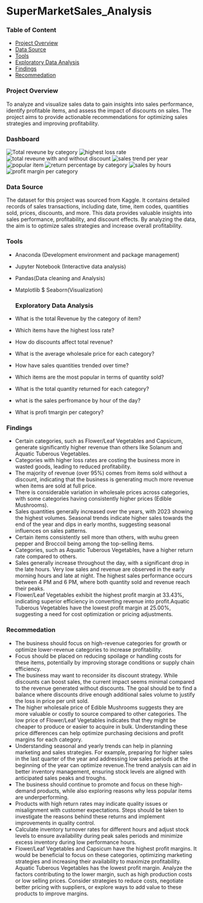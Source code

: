 # SuperMarketSales_Analysis

### Table of Content
- [Project Overview](#project-overview)
- [Data Source](data-source)
- [Tools](#tools)
- [Exploratory Data Analysis](#exploratory-data-analysis)
- [Findings](#findings)
- [Recommedation](#recommedation)

  
### Project Overview

To analyze and visualize sales data to gain insights into sales performance, identify profitable items, and assess the impact of discounts on sales. The project aims to provide actionable recommendations for optimizing sales strategies and improving profitability.

### Dashboard
![Total reveune by category](https://github.com/user-attachments/assets/2d8a4c79-a543-4530-9843-edab5a915224)
![highest loss rate](https://github.com/user-attachments/assets/c889c406-a2aa-4e87-a095-a5d464d9ac7f)
![total reveune with and without discount](https://github.com/user-attachments/assets/04db8d02-c20e-4797-9bef-0950abaa4e0f)
![sales trend per year](https://github.com/user-attachments/assets/81bbd70f-5a35-4e8b-9183-670dde438426)
![popular item](https://github.com/user-attachments/assets/9ce68534-3d75-4bda-908c-a7a412d2c0d4)
![return percentage by category](https://github.com/user-attachments/assets/837742e5-ff69-46ba-8264-5e2eb001e52e)
![sales by hours](https://github.com/user-attachments/assets/d4c002ce-5115-46f6-8db3-9290840ad699)
![profit margin per category](https://github.com/user-attachments/assets/521758a0-fc2b-4c4a-b3d1-4589cd259c66)


### Data Source

The dataset for this project was sourced from Kaggle. It contains detailed records of sales transactions, including date, time, item codes, quantities sold, prices, discounts, and more. This data provides valuable insights into sales performance, profitability, and discount effects. By analyzing the data, the aim is to optimize sales strategies and increase overall profitability. 

### Tools
- Anaconda (Development environment and package management)
- Jupyter Notebook (Interactive data analysis)
- Pandas(Data cleaning and Analysis)
- Matplotlib $ Seaborn(Visualization)

  ### Exploratory Data Analysis
- What is the total Revenue by the category of item?
-  Which items have the highest loss rate?
 - How do discounts affect total revenue?
- What is the average wholesale price for each category?
 - How have sales quantities trended over time?
 -  Which items are the most popular in terms of quantity sold?
  - What is the total quantity returned for each category?
  - what is the sales perfromance by hour of the day?
  -  What is profi tmargin per category?

### Findings
- Certain categories, such as Flower/Leaf Vegetables and Capsicum, generate significantly higher revenue than others like Solanum and Aquatic Tuberous Vegetables.
-  Categories with higher loss rates are costing the business more in wasted goods, leading to reduced profitability.
- The majority of revenue (over 95%) comes from items sold without a discount, indicating that the business is generating much more revenue when items are sold at full price.
- There is considerable variation in wholesale prices across categories, with some categories having consistently higher prices (Edible Mushrooms).
- Sales quantities generally increased over the years, with 2023 showing the highest volumes. Seasonal trends indicate higher sales towards the end of the year and dips in early months, suggesting seasonal influences on sales patterns.
-  Certain items consistently sell more than others, with wuhu green pepper  and Broccoil being among the top-selling items.
-  Categories, such as Aquatic Tuberous Vegetables, have a higher return rate compared to others.
- Sales generally increase throughout the day, with a significant drop in the late hours. Very low sales and revenue are observed in the early morning hours and late at night.  The highest sales performance occurs between 4 PM and 6 PM, where both quantity sold and revenue reach their peaks.
- Flower/Leaf Vegetables exhibit the highest profit margin at 33.43%, indicating superior efficiency in converting revenue into profit.Aquatic Tuberous Vegetables have the lowest profit margin at 25.00%, suggesting a need for cost optimization or pricing adjustments.

 ### Recommedation
 - The business should focus on high-revenue categories for growth or optimize lower-revenue categories to increase profitability.
 - Focus should be placed on reducing spoilage or handling costs for these items, potentially by improving storage conditions or supply chain efficiency.
 - The business may want to reconsider its discount strategy. While discounts can boost sales, the current impact seems minimal compared to the revenue generated without discounts. The goal should be to find a balance where discounts drive enough additional sales volume to justify the loss in price per unit sold.
 - The higher wholesale price of Edible Mushrooms suggests they are more valuable or costly to source compared to other categories. The low price of Flower/Leaf Vegetables indicates that they might be cheaper to produce or easier to acquire in bulk. Understanding these price differences can help optimize purchasing decisions and profit margins for each category.
 - Understanding seasonal and yearly trends can help in planning marketing and sales strategies. For example, preparing for higher sales in the last quarter of the year and addressing low sales periods at the beginning of the year can optimize revenue.The trend analysis can aid in better inventory management, ensuring stock levels are aligned with anticipated sales peaks and troughs.
 - The business should continue to promote and focus on these high-demand products, while also exploring reasons why less popular items are underperforming.
 - Products with high return rates may indicate quality issues or misalignment with customer expectations. Steps should be taken to investigate the reasons behind these returns and implement improvements in quality control.
 -  Calculate inventory turnover rates for different hours and adjust stock levels to ensure availability during peak sales periods and minimize excess inventory during low performance hours.
- Flower/Leaf Vegetables and Capsicum have the highest profit margins. It would be beneficial to focus on these categories, optimizing marketing strategies and increasing their availability to maximize profitability. Aquatic Tuberous Vegetables has the lowest profit margin. Analyze the factors contributing to the lower margin, such as high production costs or low selling prices. Consider strategies to reduce costs, negotiate better pricing with suppliers, or explore ways to add value to these products to improve margins.






  
